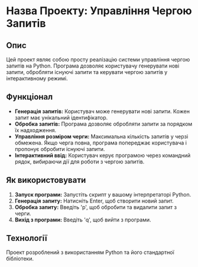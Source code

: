 # Назва Проекту: Управління Чергою Запитів

## Опис
Цей проект являє собою просту реалізацію системи управління чергою запитів на Python. 
Програма дозволяє користувачу генерувати нові запити, 
обробляти існуючі запити та керувати чергою запитів у інтерактивному режимі.

## Функціонал
- **Генерація запитів:** Користувач може генерувати нові запити. Кожен запит має унікальний ідентифікатор.
- **Обробка запитів:** Програма дозволяє обробляти запити за порядком їх надходження.
- **Управління розміром черги:** Максимальна кількість запитів у черзі обмежена. Якщо черга повна, програма попереджає користувача і пропонує обробити існуючі запити.
- **Інтерактивний ввід:** Користувач керує програмою через командний рядок, вибираючи дії для роботи з чергою запитів.

## Як використовувати
1. **Запуск програми:** Запустіть скрипт у вашому інтерпретаторі Python.
2. **Генерація запиту:** Натисніть Enter, щоб створити новий запит.
3. **Обробка запиту:** Введіть 'p', щоб обробити та видалити запит з черги.
4. **Вихід з програми:** Введіть 'q', щоб вийти з програми.

## Технології
Проект розроблений з використанням Python та його стандартної бібліотеки.
